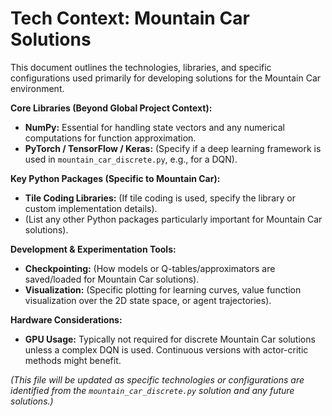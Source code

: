 # Tech Context: Mountain Car Solutions

This document outlines the technologies, libraries, and specific configurations used primarily for developing solutions for the Mountain Car environment.

**Core Libraries (Beyond Global Project Context):**
- **NumPy:** Essential for handling state vectors and any numerical computations for function approximation.
- **PyTorch / TensorFlow / Keras:** (Specify if a deep learning framework is used in `mountain_car_discrete.py`, e.g., for a DQN).

**Key Python Packages (Specific to Mountain Car):**
- **Tile Coding Libraries:** (If tile coding is used, specify the library or custom implementation details).
- (List any other Python packages particularly important for Mountain Car solutions).

**Development & Experimentation Tools:**
- **Checkpointing:** (How models or Q-tables/approximators are saved/loaded for Mountain Car solutions).
- **Visualization:** (Specific plotting for learning curves, value function visualization over the 2D state space, or agent trajectories).

**Hardware Considerations:**
- **GPU Usage:** Typically not required for discrete Mountain Car solutions unless a complex DQN is used. Continuous versions with actor-critic methods might benefit.

*(This file will be updated as specific technologies or configurations are identified from the `mountain_car_discrete.py` solution and any future solutions.)*
